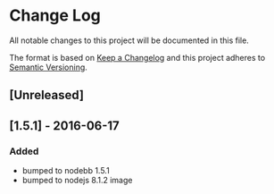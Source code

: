 # Change Log
All notable changes to this project will be documented in this file.

The format is based on [Keep a Changelog](http://keepachangelog.com/) 
and this project adheres to [Semantic Versioning](http://semver.org/).

## [Unreleased]

## [1.5.1] - 2016-06-17

### Added
- bumped to nodebb 1.5.1
- bumped to nodejs 8.1.2 image
